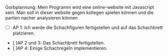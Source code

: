 Gorbplannung:
Mein Programm wird eine online-website mit Javascript sein. Man soll in dieser website gegen kollegen spielen können und die partien nacher analysieren können


- [ ] AP 1: Ich werde die Schachfiguren fertigstellen und auf das Schachbrett platzieren.
- [ ]AP 2 und 3: Das Schachbrett fertigstellen.
- [ ]AP 4: Einige Schachregeln implementieren.

